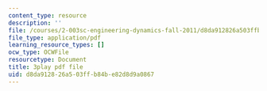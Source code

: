 ```yaml
---
content_type: resource
description: ''
file: /courses/2-003sc-engineering-dynamics-fall-2011/d8da912826a503ffb84be82d8d9a0867_QYP-oC1kP_s.pdf
file_type: application/pdf
learning_resource_types: []
ocw_type: OCWFile
resourcetype: Document
title: 3play pdf file
uid: d8da9128-26a5-03ff-b84b-e82d8d9a0867
---
```

